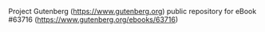 Project Gutenberg (https://www.gutenberg.org) public repository for
eBook #63716 (https://www.gutenberg.org/ebooks/63716)

